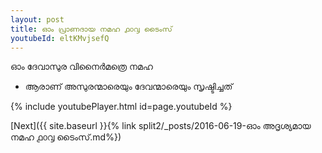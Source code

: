 ```yaml
---
layout: post
title: ഓം പ്രാണദായ നമഹ ൧൦൮ ടൈംസ്
youtubeId: eltKMvjsefQ
---
```

 
 
 ഓം ദേവാസുര വിനൈർമത്രെ നമഹ 
 
 -  ആരാണ് അസുരന്മാരെയും ദേവന്മാരെയും സൃഷ്ടിച്ചത് 
 
  
 
  
 
 
 
 
 
 


{% include youtubePlayer.html id=page.youtubeId %}
 
[Next]({{ site.baseurl }}{% link  split2/_posts/2016-06-19-ഓം അദൃശ്യമായ നമഹ ൧൦൮ ടൈംസ്.md%})
 
